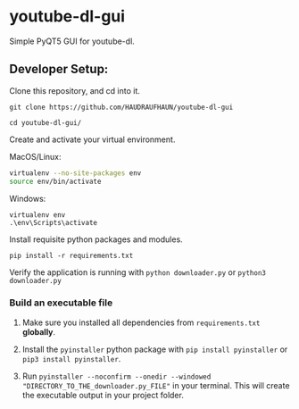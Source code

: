 # youtube-dl-gui

Simple PyQT5 GUI for youtube-dl.

## Developer Setup:

Clone this repository, and cd into it.

`git clone https://github.com/HAUDRAUFHAUN/youtube-dl-gui`

`cd youtube-dl-gui/`

Create and activate your virtual environment.

MacOS/Linux:

```bash
virtualenv --no-site-packages env
source env/bin/activate
```

Windows:

```basch
virtualenv env
.\env\Scripts\activate
```

Install requisite python packages and modules.

`pip install -r requirements.txt`

Verify the application is running with `python downloader.py` or `python3 downloader.py`

### Build an executable file

1. Make sure you installed all dependencies from `requirements.txt` **globally**.

2. Install the `pyinstaller` python package with `pip install pyinstaller` or `pip3 install pyinstaller`.

3. Run `pyinstaller --noconfirm --onedir --windowed "DIRECTORY_TO_THE_downloader.py_FILE"` in your terminal. This will create the executable output in your project folder.
